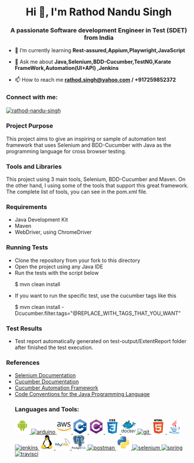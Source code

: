 <h1 align="center">Hi 👋, I'm Rathod Nandu Singh</h1>
<h3 align="center">A passionate Software development Engineer in Test (SDET) from India</h3>

- 🌱 I’m currently learning **Rest-assured,Appium,Playwright,JavaScript**

- 💬 Ask me about **Java,Selenium,BDD-Cucumber,TestNG,Karate FrameWork,Automation(UI+API) ,Jenkins**

- 📫 How to reach me **rathod.singh@yahoo.com / +917259852372**

<h3 align="left">Connect with me:</h3>
<p align="left">
<a href="https://linkedin.com/in/rathod-nandu-singh" target="blank"><img align="center" src="https://raw.githubusercontent.com/rahuldkjain/github-profile-readme-generator/master/src/images/icons/Social/linked-in-alt.svg" alt="rathod-nandu-singh" height="30" width="40" /></a>
</p>
<h3 align="left">Project Purpose</h3>
<p>This project aims to give an inspiring or sample of automation test framework that uses Selenium and BDD-Cucumber with Java as the programming language for cross browser testing.</p>
<h3>Tools and Libraries</h3>
<p>This project using 3 main tools, Selenium, BDD-Cucumber and Maven. On the other hand, I using some of the tools that support this great framework. The complete list of tools, you can see in the pom.xml file.</p>
<h3>Requirements</h3>
<ul>
  <li>Java Development Kit</li>
  <li>Maven</li>
  <li>WebDriver, using ChromeDriver</li>
</ul>
<h3>Running Tests</h3>
<ul>
  <li>Clone the repository from your fork to this directory</li>
  <li>Open the project using any Java IDE</li>
  <li>Run the tests with the script below</li>
  	<p> $ mvn clean install</p>
  <li>If you want to run the specific test, use the cucumber tags like this</li> 
    <p>$ mvn clean install - Dcucumber.filter.tags="@REPLACE_WITH_TAGS_THAT_YOU_WANT"
    </p>
</ul>

<h3>Test Results</h3>
<ul>
	<li>Test report automatically generated on test-output/ExtentReport folder after finished the test execution.
	</li>
</ul>
<h3>References</h3>
<ul>
<li><a href="https://www.selenium.dev/documentation/en/">Selenium Documentation</a></li>
	<li><a href="https://cucumber.io/docs/installation/java/">Cucumber Documentation</a></li>
    <li><a href="https://www.toolsqa.com/cucumber-automation-framework/">Cucumber Automation Framework</a></li>
    <li><a href="https://www.oracle.com/java/technologies/javase/codeconventions-introduction.html/">Code Conventions for the Java Programming Language</a></li>
<h3 align="left">Languages and Tools:</h3>
<p align="left"> <a href="https://developer.android.com" target="_blank" rel="noreferrer"> <img src="https://raw.githubusercontent.com/devicons/devicon/master/icons/android/android-original-wordmark.svg" alt="android" width="40" height="40"/> </a> <a href="https://www.arduino.cc/" target="_blank" rel="noreferrer"> <img src="https://cdn.worldvectorlogo.com/logos/arduino-1.svg" alt="arduino" width="40" height="40"/> </a> <a href="https://aws.amazon.com" target="_blank" rel="noreferrer"> <img src="https://raw.githubusercontent.com/devicons/devicon/master/icons/amazonwebservices/amazonwebservices-original-wordmark.svg" alt="aws" width="40" height="40"/> </a> <a href="https://www.w3schools.com/cpp/" target="_blank" rel="noreferrer"> <img src="https://raw.githubusercontent.com/devicons/devicon/master/icons/cplusplus/cplusplus-original.svg" alt="cplusplus" width="40" height="40"/> </a> <a href="https://www.w3schools.com/cs/" target="_blank" rel="noreferrer"> <img src="https://raw.githubusercontent.com/devicons/devicon/master/icons/csharp/csharp-original.svg" alt="csharp" width="40" height="40"/> </a> <a href="https://www.w3schools.com/css/" target="_blank" rel="noreferrer"> <img src="https://raw.githubusercontent.com/devicons/devicon/master/icons/css3/css3-original-wordmark.svg" alt="css3" width="40" height="40"/> </a> <a href="https://www.docker.com/" target="_blank" rel="noreferrer"> <img src="https://raw.githubusercontent.com/devicons/devicon/master/icons/docker/docker-original-wordmark.svg" alt="docker" width="40" height="40"/> </a> <a href="https://git-scm.com/" target="_blank" rel="noreferrer"> <img src="https://www.vectorlogo.zone/logos/git-scm/git-scm-icon.svg" alt="git" width="40" height="40"/> </a> <a href="https://www.w3.org/html/" target="_blank" rel="noreferrer"> <img src="https://raw.githubusercontent.com/devicons/devicon/master/icons/html5/html5-original-wordmark.svg" alt="html5" width="40" height="40"/> </a> <a href="https://www.java.com" target="_blank" rel="noreferrer"> <img src="https://raw.githubusercontent.com/devicons/devicon/master/icons/java/java-original.svg" alt="java" width="40" height="40"/> </a> <a href="https://www.jenkins.io" target="_blank" rel="noreferrer"> <img src="https://www.vectorlogo.zone/logos/jenkins/jenkins-icon.svg" alt="jenkins" width="40" height="40"/> </a> <a href="https://www.linux.org/" target="_blank" rel="noreferrer"> <img src="https://raw.githubusercontent.com/devicons/devicon/master/icons/linux/linux-original.svg" alt="linux" width="40" height="40"/> </a> <a href="https://www.mysql.com/" target="_blank" rel="noreferrer"> <img src="https://raw.githubusercontent.com/devicons/devicon/master/icons/mysql/mysql-original-wordmark.svg" alt="mysql" width="40" height="40"/> </a> <a href="https://www.postgresql.org" target="_blank" rel="noreferrer"> <img src="https://raw.githubusercontent.com/devicons/devicon/master/icons/postgresql/postgresql-original-wordmark.svg" alt="postgresql" width="40" height="40"/> </a> <a href="https://postman.com" target="_blank" rel="noreferrer"> <img src="https://www.vectorlogo.zone/logos/getpostman/getpostman-icon.svg" alt="postman" width="40" height="40"/> </a> <a href="https://www.python.org" target="_blank" rel="noreferrer"> <img src="https://raw.githubusercontent.com/devicons/devicon/master/icons/python/python-original.svg" alt="python" width="40" height="40"/> </a> <a href="https://www.selenium.dev" target="_blank" rel="noreferrer"> <img src="https://raw.githubusercontent.com/detain/svg-logos/780f25886640cef088af994181646db2f6b1a3f8/svg/selenium-logo.svg" alt="selenium" width="40" height="40"/> </a> <a href="https://spring.io/" target="_blank" rel="noreferrer"> <img src="https://www.vectorlogo.zone/logos/springio/springio-icon.svg" alt="spring" width="40" height="40"/> </a> <a href="https://travis-ci.org" target="_blank" rel="noreferrer"> <img src="https://www.vectorlogo.zone/logos/travis-ci/travis-ci-icon.svg" alt="travisci" width="40" height="40"/> </a> </p>
